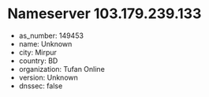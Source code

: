 # Nameserver 103.179.239.133

* as_number: 149453
* name: Unknown
* city: Mirpur
* country: BD
* organization: Tufan Online
* version: Unknown
* dnssec: false
